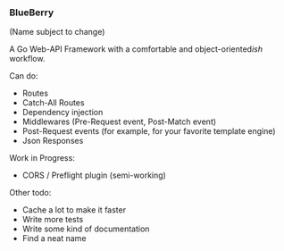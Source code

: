 ### BlueBerry
(Name subject to change)

A Go Web-API Framework with a comfortable and object-oriented*ish* workflow. 

Can do: 

- Routes
- Catch-All Routes
- Dependency injection
- Middlewares (Pre-Request event, Post-Match event)
- Post-Request events (for example, for your favorite template engine)
- Json Responses

Work in Progress:

- CORS / Preflight plugin (semi-working)

Other todo: 

- Cache a lot to make it faster
- Write more tests
- Write some kind of documentation 
- Find a neat name